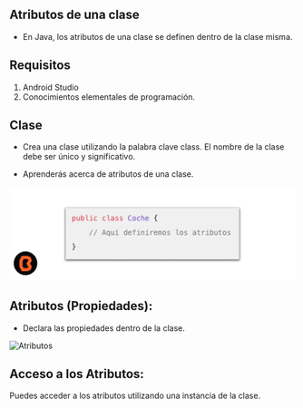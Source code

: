 ## Atributos de una clase

* En Java, los atributos de una clase se definen dentro de la clase misma.

## Requisitos 
1. Android Studio
2. Conocimientos elementales de programación. 

## Clase

- Crea una clase utilizando la palabra clave class.
El nombre de la clase debe ser único y significativo.

 - Aprenderás acerca de atributos de una clase.

![Atributos](img/01.png)

## Atributos (Propiedades):
* Declara las propiedades dentro de la clase.

![Atributos](img/02.png/01.png)

## Acceso a los Atributos:
Puedes acceder a los atributos utilizando una instancia de la clase.







